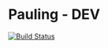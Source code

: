 Pauling - DEV
=============
[![Build Status](https://circleci.com/gh/TF2Stadium/Pauling/tree/dev.svg?style=svg)](https://circleci.com/gh/TF2Stadium/Pauling/tree/dev)